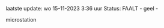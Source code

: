 laatste update: 
wo 15-11-2023  3:36   uur 
Status: FAALT - geel - 
<div class="service Y">microstation</div>